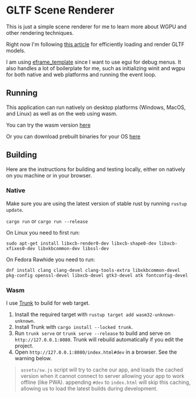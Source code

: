 # GLTF Scene Renderer

This is just a simple scene renderer for me to learn more about WGPU and other rendering techniques.

Right now I'm following [this article](toji.github.io/webgpu-gltf-case-study) for efficiently loading and render GLTF models.

I am using [eframe_template](https://github.com/emilk/eframe_template) since I want to use egui for debug menus. It also handles a lot of boilerplate for me, such as initializing winit and wgpu for both native and web platforms and running the event loop.

## Running

This application can run natively on desktop platforms (Windows, MacOS, and Linux) as well as on the web using wasm.

You can try the wasm version [here](https://gonkalbell.github.io/jmb-gltf-renderer/)

Or you can download prebuilt binaries for your OS [here](https://github.com/Gonkalbell/jmb-gltf-renderer/releases/tag/main-release)

## Building

Here are the instructions for building and testing locally, either on natively on you machine or in your browser.

### Native

Make sure you are using the latest version of stable rust by running `rustup update`.

`cargo run` or `cargo run --release`

On Linux you need to first run:

`sudo apt-get install libxcb-render0-dev libxcb-shape0-dev libxcb-xfixes0-dev libxkbcommon-dev libssl-dev`

On Fedora Rawhide you need to run:

`dnf install clang clang-devel clang-tools-extra libxkbcommon-devel pkg-config openssl-devel libxcb-devel gtk3-devel atk fontconfig-devel`

### Wasm

I use [Trunk](https://trunkrs.dev/) to build for web target.

1. Install the required target with `rustup target add wasm32-unknown-unknown`.
2. Install Trunk with `cargo install --locked trunk`.
3. Run `trunk serve` or `trunk serve --release` to build and serve on `http://127.0.0.1:8080`. Trunk will rebuild automatically if you edit the project.
4. Open `http://127.0.0.1:8080/index.html#dev` in a browser. See the warning below.

> `assets/sw.js` script will try to cache our app, and loads the cached version when it cannot connect to server allowing your app to work offline (like PWA).
> appending `#dev` to `index.html` will skip this caching, allowing us to load the latest builds during development.
